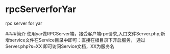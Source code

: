 # rpcServerforYar
rpc server for yar

####简介
使用yar做RPCServer端，接受客户端rpc请求,入口文件Server.php;新增service文件在Service目录中即可：直接在根目录下开启服务，
通过Server.php?s=XX 即可访问Service文档，XX为服务名

